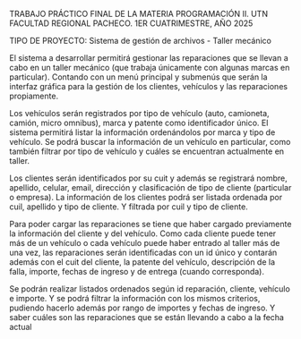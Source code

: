 TRABAJO PRÁCTICO FINAL DE LA MATERIA PROGRAMACIÓN II. UTN FACULTAD REGIONAL PACHECO.
1ER CUATRIMESTRE, AÑO 2025

TIPO DE PROYECTO: Sistema de gestión de archivos - Taller mecánico

El sistema a desarrollar permitirá gestionar las reparaciones que se llevan a cabo en un taller mecánico (que trabaja únicamente con algunas marcas en particular).
Contando con un menú principal y submenús que serán la interfaz gráfica para la gestión de los clientes, vehículos y las reparaciones propiamente.

Los vehículos serán registrados por tipo de vehículo (auto, camioneta, camión, micro omnibus), marca y patente como identificador único. El sistema permitirá listar la
información ordenándolos por marca y tipo de vehículo. Se podrá buscar la información de un vehículo en particular, como también filtrar por tipo de vehículo y cuáles se encuentran actualmente en taller.

Los clientes serán identificados por su cuit y además se registrará nombre, apellido, celular, email, dirección y clasificación de tipo de cliente (particular o empresa).
La información de los clientes podrá ser listada ordenada por cuil, apellido y tipo de cliente. Y filtrada por cuil y tipo de cliente.

Para poder cargar las reparaciones se tiene que haber cargado previamente la información del cliente y del vehículo.
Como cada cliente puede tener más de un vehículo o cada vehículo puede haber entrado al taller más de una vez, las reparaciones serán identificadas con un id único
y contarán además con el cuit del cliente, la patente del vehículo, descripción de la falla, importe, fechas de ingreso y de entrega (cuando corresponda).

Se podrán realizar listados ordenados según id reparación, cliente, vehículo e importe. 
Y se podrá filtrar la información con los mismos criterios, pudiendo hacerlo además por rango de importes y fechas de ingreso. 
Y saber cuáles son las reparaciones que se están llevando a cabo a la fecha actual
